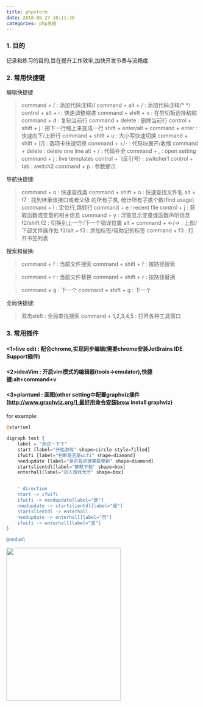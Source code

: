 ```yaml
---
title: phpstorm
date: 2018-06-27 10:11:38
categories: php总结 
---
```


### 1. 目的
记录和练习的目的,旨在提升工作效率,加快开发节奏与流畅度.

### 2. 常用快捷键
  
编辑快捷键
  
> command + / : 添加代码注释//
> command + alt + / : 添加代码注释/* */
> control + alt + i : 快速调整缩进
> command + shift + v : 在剪切板选择粘贴
> command + d : 复制当前行
> command + delete : 删除当前行
> control + shift + j : 把下一行缩上来变成一行
> shift + enter/alt + command + enter : 快速向下/上折行
> command + shift + u : 大小写快速切换
> command + shift + [/] : 选项卡快速切换
> command + +/- : 代码块展开/收缩
> command + delete : delete one line
> alt + / : 代码补全
> command + , : open setting
> command + j : live templates
> control + `(反引号) : switcher1
> control + tab : switch2
> command + p : 参数提示


导航快捷键:
  
> command + o : 快速查找类
> command + shift + o : 快速查找文件名
> alt + f7 : 找到继承该接口或者父级 的所有子类, 统计所有子类个数(find usage)
> command + l : 定位行,跳转行
> command + e : recent file
> control + j : 获取函数或变量的相关信息
> command + y : 浮窗显示变量或函数声明信息
> f2/shift f2 : 切换到上一个/下一个错误位置
> alt + command + <-/-> : 上部/下部文件操作处
> f3/alt + f3 : 添加标签/带助记的标签
> command + f3 : 打开书签列表


搜索和替换:
  
> command + f : 当前文件搜索
> command + shift + f : 按路径搜索
  
> command + r : 当前文件替换
> command + shift + r : 按路径替换
  
> command + g : 下一个
> command + shift + g : 下一个

全局快捷键:
  
> 双击shift : 全局查找搜索
> command + 1,2,3,4,5 : 打开各种工具窗口

### 3. 常用插件
  
#### <1>live edit : 配合chrome,实现同步编辑(需要chrome安装JetBrains IDE Support插件)
#### <2>ideaVim : 开启vim模式的编辑器(tools->emulator),快捷键:alt+command+v
#### <3>plantuml : 画图(other setting中配置graphviz插件[http://www.graphviz.org/],最好用命令安装brew install graphviz) 
  
  
for example:
```php
@startuml

digraph test {
    label = "测试一下下"
    start [label="开始游戏" shape=circle style=filled]
    ifwifi [label="判断是否是wifi" shape=diamond]
    needupdate [label="是否有资源需要更新" shape=diamond]
    startslientdl[label="静默下载" shape=box]
    enterhall[label="进入游戏大厅" shape=box]


    ' direction
    start -> ifwifi
    ifwifi -> needupdate[label="是"]
    needupdate -> startslientdl[label="是"]
    startslientdl -> enterhall
    needupdate -> enterhall[label="否"]
    ifwifi -> enterhall[label="否"]
}

@enduml

```
<img src="http://resource.cmdapps.com/uml.jpeg" style="width:300px;height:400px" />




































